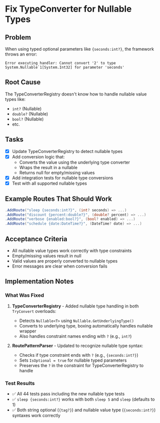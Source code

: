 # Fix TypeConverter for Nullable Types

## Problem
When using typed optional parameters like `{seconds:int?}`, the framework throws an error:
```
Error executing handler: Cannot convert '2' to type System.Nullable`1[System.Int32] for parameter 'seconds'
```

## Root Cause
The TypeConverterRegistry doesn't know how to handle nullable value types like:
- `int?` (Nullable<int>)
- `double?` (Nullable<double>)
- `bool?` (Nullable<bool>)
- etc.

## Tasks
- [x] Update TypeConverterRegistry to detect nullable types
- [x] Add conversion logic that:
  - Converts the value using the underlying type converter
  - Wraps the result in a nullable
  - Returns null for empty/missing values
- [x] Add integration tests for nullable type conversions
- [x] Test with all supported nullable types

## Example Routes That Should Work
```csharp
.AddRoute("sleep {seconds:int?}", (int? seconds) => ...)
.AddRoute("discount {percent:double?}", (double? percent) => ...)
.AddRoute("verbose {enabled:bool?}", (bool? enabled) => ...)
.AddRoute("schedule {date:DateTime?}", (DateTime? date) => ...)
```

## Acceptance Criteria
- All nullable value types work correctly with type constraints
- Empty/missing values result in null
- Valid values are properly converted to nullable types
- Error messages are clear when conversion fails

## Implementation Notes

### What Was Fixed
1. **TypeConverterRegistry** - Added nullable type handling in both `TryConvert` overloads:
   - Detects `Nullable<T>` using `Nullable.GetUnderlyingType()`
   - Converts to underlying type, boxing automatically handles nullable wrapper
   - Also handles constraint names ending with `?` (e.g., `int?`)

2. **RoutePatternParser** - Updated to recognize nullable type syntax:
   - Checks if type constraint ends with `?` (e.g., `{seconds:int?}`)
   - Sets `IsOptional = true` for nullable typed parameters
   - Preserves the `?` in the constraint for TypeConverterRegistry to handle

### Test Results
- ✅ All 44 tests pass including the new nullable type tests
- ✅ `sleep {seconds:int?}` works with both `sleep 5` and `sleep` (defaults to 1)
- ✅ Both string optional (`{tag?}`) and nullable value type (`{seconds:int?}`) syntaxes work correctly